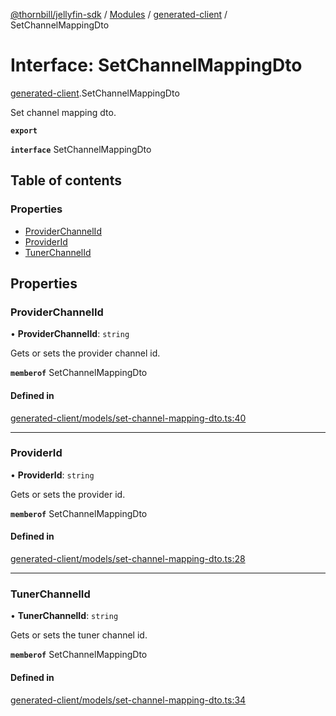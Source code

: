 [@thornbill/jellyfin-sdk](../README.md) / [Modules](../modules.md) / [generated-client](../modules/generated_client.md) / SetChannelMappingDto

# Interface: SetChannelMappingDto

[generated-client](../modules/generated_client.md).SetChannelMappingDto

Set channel mapping dto.

**`export`**

**`interface`** SetChannelMappingDto

## Table of contents

### Properties

- [ProviderChannelId](generated_client.SetChannelMappingDto.md#providerchannelid)
- [ProviderId](generated_client.SetChannelMappingDto.md#providerid)
- [TunerChannelId](generated_client.SetChannelMappingDto.md#tunerchannelid)

## Properties

### ProviderChannelId

• **ProviderChannelId**: `string`

Gets or sets the provider channel id.

**`memberof`** SetChannelMappingDto

#### Defined in

[generated-client/models/set-channel-mapping-dto.ts:40](https://github.com/thornbill/jellyfin-sdk-typescript/blob/21a118e/src/generated-client/models/set-channel-mapping-dto.ts#L40)

___

### ProviderId

• **ProviderId**: `string`

Gets or sets the provider id.

**`memberof`** SetChannelMappingDto

#### Defined in

[generated-client/models/set-channel-mapping-dto.ts:28](https://github.com/thornbill/jellyfin-sdk-typescript/blob/21a118e/src/generated-client/models/set-channel-mapping-dto.ts#L28)

___

### TunerChannelId

• **TunerChannelId**: `string`

Gets or sets the tuner channel id.

**`memberof`** SetChannelMappingDto

#### Defined in

[generated-client/models/set-channel-mapping-dto.ts:34](https://github.com/thornbill/jellyfin-sdk-typescript/blob/21a118e/src/generated-client/models/set-channel-mapping-dto.ts#L34)
